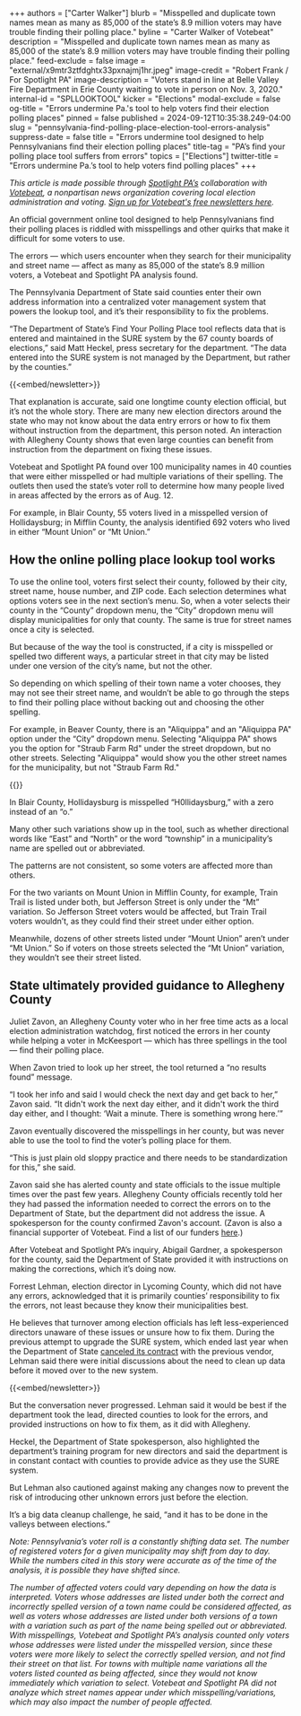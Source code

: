 +++
authors = ["Carter Walker"]
blurb = "Misspelled and duplicate town names mean as many as 85,000 of the state’s 8.9 million voters may have trouble finding their polling place."
byline = "Carter Walker of Votebeat"
description = "Misspelled and duplicate town names mean as many as 85,000 of the state’s 8.9 million voters may have trouble finding their polling place."
feed-exclude = false
image = "external/x9mtr3ztfdghtx33pxnajmj1hr.jpeg"
image-credit = "Robert Frank / For Spotlight PA"
image-description = "Voters stand in line at Belle Valley Fire Department in Erie County waiting to vote in person on Nov. 3, 2020."
internal-id = "SPLLOOKTOOL"
kicker = "Elections"
modal-exclude = false
og-title = "Errors undermine Pa.'s tool to help voters find their election polling places"
pinned = false
published = 2024-09-12T10:35:38.249-04:00
slug = "pennsylvania-find-polling-place-election-tool-errors-analysis"
suppress-date = false
title = "Errors undermine tool designed to help Pennsylvanians find their election polling places"
title-tag = "PA’s find your polling place tool suffers from errors"
topics = ["Elections"]
twitter-title = "Errors undermine Pa.’s tool to help voters find polling places"
+++

<em>This article is made possible through </em><a href="https://www.spotlightpa.org/"><em>Spotlight PA’s</em></a><em> collaboration with </em><a href="https://www.votebeat.org/"><em>Votebeat</em></a><em>, a nonpartisan news organization covering local election administration and voting. </em><a href="https://www.votebeat.org/newsletters/"><em>Sign up for Votebeat&#39;s free newsletters here</em></a><em>.</em>

An official government online tool designed to help Pennsylvanians find their polling places is riddled with misspellings and other quirks that make it difficult for some voters to use.

The errors — which users encounter when they search for their municipality and street name — affect as many as 85,000 of the state’s 8.9 million voters, a Votebeat and Spotlight PA analysis found.

The Pennsylvania Department of State said counties enter their own address information into a centralized voter management system that powers the lookup tool, and it’s their responsibility to fix the problems.

“The Department of State’s Find Your Polling Place tool reflects data that is entered and maintained in the SURE system by the 67 county boards of elections,” said Matt Heckel, press secretary for the department. “The data entered into the SURE system is not managed by the Department, but rather by the counties.”

{{<embed/newsletter>}}

That explanation is accurate, said one longtime county election official, but it’s not the whole story. There are many new election directors around the state who may not know about the data entry errors or how to fix them without instruction from the department, this person noted. An interaction with Allegheny County shows that even large counties can benefit from instruction from the department on fixing these issues.<strong></strong>

Votebeat and Spotlight PA found over 100 municipality names in 40 counties that were either misspelled or had multiple variations of their spelling. The outlets then used the state’s voter roll to determine how many people lived in areas affected by the errors as of Aug. 12.

For example, in Blair County, 55 voters lived in a misspelled version of Hollidaysburg; in Mifflin County, the analysis identified 692 voters who lived in either “Mount Union” or “Mt Union.”

## How the online polling place lookup tool works

To use the online tool, voters first select their county, followed by their city, street name, house number, and ZIP code. Each selection determines what options voters see in the next section’s menu. So, when a voter selects their county in the “County” dropdown menu, the “City” dropdown menu will display municipalities for only that county. The same is true for street names once a city is selected.

But because of the way the tool is constructed, if a city is misspelled or spelled two different ways, a particular street in that city may be listed under one version of the city’s name, but not the other.

So depending on which spelling of their town name a voter chooses, they may not see their street name, and wouldn’t be able to go through the steps to find their polling place without backing out and choosing the other spelling.

For example, in Beaver County, there is an &#34;Aliquippa&#34; and an &#34;Aliquippa PA&#34; option under the “City” dropdown menu. Selecting &#34;Aliquippa PA&#34; shows you the option for &#34;Straub Farm Rd&#34; under the street dropdown, but no other streets. Selecting &#34;Aliquippa&#34; would show you the other street names for the municipality, but not &#34;Straub Farm Rd.&#34;

{{<youtube id="XbnubJm-ofk" loading="lazy">}}

In Blair County, Hollidaysburg is misspelled “H0llidaysburg,” with a zero instead of an “o.”

Many other such variations show up in the tool, such as whether directional words like “East” and “North” or the word “township” in a municipality’s name are spelled out or abbreviated.

The patterns are not consistent, so some voters are affected more than others.

For the two variants on Mount Union in Mifflin County, for example, Train Trail is listed under both, but Jefferson Street is only under the “Mt” variation. So Jefferson Street voters would be affected, but Train Trail voters wouldn’t, as they could find their street under either option.

Meanwhile, dozens of other streets listed under “Mount Union” aren’t under “Mt Union.” So if voters on those streets selected the “Mt Union” variation, they wouldn’t see their street listed.

## State ultimately provided guidance to Allegheny County

Juliet Zavon, an Allegheny County voter who in her free time acts as a local election administration watchdog, first noticed the errors in her county while helping a voter in McKeesport — which has three spellings in the tool — find their polling place.

When Zavon tried to look up her street, the tool returned a “no results found” message.

“I took her info and said I would check the next day and get back to her,” Zavon said. “It didn&#39;t work the next day either, and it didn&#39;t work the third day either, and I thought: ‘Wait a minute. There is something wrong here.’”

Zavon eventually discovered the misspellings in her county, but was never able to use the tool to find the voter’s polling place for them.

“This is just plain old sloppy practice and there needs to be standardization for this,” she said.

Zavon said she has alerted county and state officials to the issue multiple times over the past few years. Allegheny County officials recently told her they had passed the information needed to correct the errors on to the Department of State, but the department did not address the issue. A spokesperson for the county confirmed Zavon&#39;s account. (Zavon is also a financial supporter of Votebeat. Find a list of our funders <a href="https://www.votebeat.org/pages/supporters/">here</a>.)

After Votebeat and Spotlight PA’s inquiry, Abigail Gardner, a spokesperson for the county, said the Department of State provided it with instructions on making the corrections, which it’s doing now.

Forrest Lehman, election director in Lycoming County, which did not have any errors, acknowledged that it is primarily counties’ responsibility to fix the errors, not least because they know their municipalities best.

He believes that turnover among election officials has left less-experienced directors unaware of these issues or unsure how to fix them. During the previous attempt to upgrade the SURE system, which ended last year when the Department of State <a href="https://www.votebeat.org/pennsylvania/2023/12/15/voter-roll-pennsylvania-sure-contract-canceled/">canceled its contract</a> with the previous vendor, Lehman said there were initial discussions about the need to clean up data before it moved over to the new system.

{{<embed/newsletter>}}

But the conversation never progressed. Lehman said it would be best if the department took the lead, directed counties to look for the errors, and provided instructions on how to fix them, as it did with Allegheny.

Heckel, the Department of State spokesperson, also highlighted the department’s training program for new directors and said the department is in constant contact with counties to provide advice as they use the SURE system.

But Lehman also cautioned against making any changes now to prevent the risk of introducing other unknown errors just before the election.

It’s a big data cleanup challenge, he said, “and it has to be done in the valleys between elections.”

<em>Note: Pennsylvania’s voter roll is a constantly shifting data set. The number of registered voters for a given municipality may shift from day to day. While the numbers cited in this story were accurate as of the time of the analysis, it is possible they have shifted since.</em>

<em>The number of affected voters could vary depending on how the data is interpreted. Voters whose addresses are listed under both the correct and incorrectly spelled version of a town name could be considered affected, as well as voters whose addresses are listed under both versions of a town with a variation such as part of the name being spelled out or abbreviated. With misspellings, Votebeat and Spotlight PA’s analysis counted only voters whose addresses were listed under the misspelled version, since these voters were more likely to select the correctly spelled version, and not find their street on that list. For towns with multiple name variations all the voters listed counted as being affected, since they would not know immediately which variation to select. Votebeat and Spotlight PA did not analyze which street names appear under which misspelling/variations, which may also impact the number of people affected.</em>

